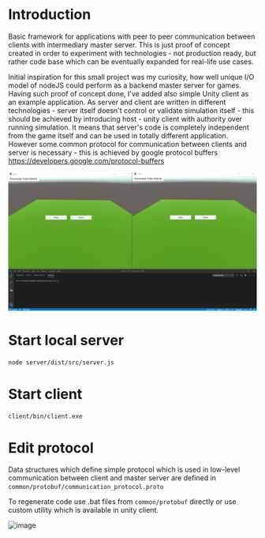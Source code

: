 # Introduction
Basic framework for applications with peer to peer communication between clients with intermediary master server.
This is just proof of concept created in order to experiment with technologies - not production ready, but rather code base which can be eventually expanded for real-life use cases.

Initial inspiration for this small project was my curiosity, how well unique I/O model of nodeJS could perform as a backend master server for games.
Having such proof of concept done, I've added also simple Unity client as an example application.
As server and client are written in different technologies - server itself doesn't control or validate simulation itself - this should be achieved by introducing host - unity client with authority over running simulation. 
It means that server's code is completely independent from the game itself and can be used in totally different application.
However some common protocol for communication between clients and server is necessary - this is achieved by google protocol buffers https://developers.google.com/protocol-buffers

![](demo_gif.gif)

# Start local server
```node server/dist/src/server.js```

# Start client
```client/bin/client.exe```

# Edit protocol
Data structures which define simple protocol which is used in low-level communication between client and master server are defined in
```common/protobuf/communication_protocol.proto```

To regenerate code use .bat files from ```common/protobuf``` directly or use custom utility which is available in unity client.

![image](https://user-images.githubusercontent.com/26557523/81234470-1af34280-8ff9-11ea-922f-24aef7662057.png)
